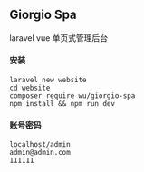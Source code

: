 ## Giorgio Spa
laravel vue 单页式管理后台

#### 安装
```
laravel new website
cd website
composer require wu/giorgio-spa
npm install && npm run dev
```

#### 账号密码
```
localhost/admin
admin@admin.com
111111
```